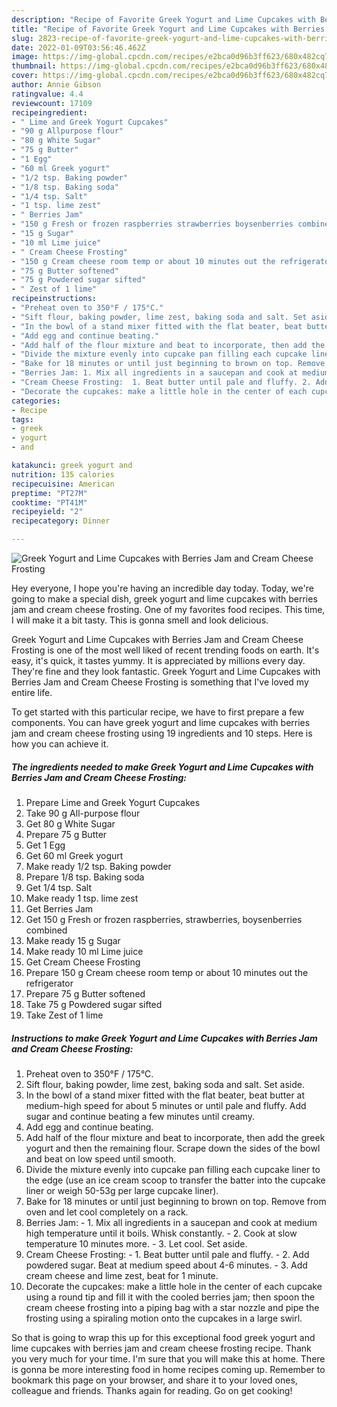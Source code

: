 ```yaml
---
description: "Recipe of Favorite Greek Yogurt and Lime Cupcakes with Berries Jam and Cream Cheese Frosting"
title: "Recipe of Favorite Greek Yogurt and Lime Cupcakes with Berries Jam and Cream Cheese Frosting"
slug: 2823-recipe-of-favorite-greek-yogurt-and-lime-cupcakes-with-berries-jam-and-cream-cheese-frosting
date: 2022-01-09T03:56:46.462Z
image: https://img-global.cpcdn.com/recipes/e2bca0d96b3ff623/680x482cq70/greek-yogurt-and-lime-cupcakes-with-berries-jam-and-cream-cheese-frosting-recipe-main-photo.jpg
thumbnail: https://img-global.cpcdn.com/recipes/e2bca0d96b3ff623/680x482cq70/greek-yogurt-and-lime-cupcakes-with-berries-jam-and-cream-cheese-frosting-recipe-main-photo.jpg
cover: https://img-global.cpcdn.com/recipes/e2bca0d96b3ff623/680x482cq70/greek-yogurt-and-lime-cupcakes-with-berries-jam-and-cream-cheese-frosting-recipe-main-photo.jpg
author: Annie Gibson
ratingvalue: 4.4
reviewcount: 17109
recipeingredient:
- " Lime and Greek Yogurt Cupcakes"
- "90 g Allpurpose flour"
- "80 g White Sugar"
- "75 g Butter"
- "1 Egg"
- "60 ml Greek yogurt"
- "1/2 tsp. Baking powder"
- "1/8 tsp. Baking soda"
- "1/4 tsp. Salt"
- "1 tsp. lime zest"
- " Berries Jam"
- "150 g Fresh or frozen raspberries strawberries boysenberries combined"
- "15 g Sugar"
- "10 ml Lime juice"
- " Cream Cheese Frosting"
- "150 g Cream cheese room temp or about 10 minutes out the refrigerator"
- "75 g Butter softened"
- "75 g Powdered sugar sifted"
- " Zest of 1 lime"
recipeinstructions:
- "Preheat oven to 350°F / 175°C."
- "Sift flour, baking powder, lime zest, baking soda and salt. Set aside."
- "In the bowl of a stand mixer fitted with the flat beater, beat butter at medium-high speed for about 5 minutes or until pale and fluffy. Add sugar and continue beating a few minutes until creamy."
- "Add egg and continue beating."
- "Add half of the flour mixture and beat to incorporate, then add the greek yogurt and then the remaining flour. Scrape down the sides of the bowl and beat on low speed until smooth."
- "Divide the mixture evenly into cupcake pan filling each cupcake liner to the edge (use an ice cream scoop to transfer the batter into the cupcake liner or weigh 50-53g per large cupcake liner)."
- "Bake for 18 minutes or until just beginning to brown on top. Remove from oven and let cool completely on a rack."
- "Berries Jam: 1. Mix all ingredients in a saucepan and cook at medium high temperature until it boils. Whisk constantly.  2. Cook at slow temperature 10 minutes more.  3. Let cool. Set aside."
- "Cream Cheese Frosting:  1. Beat butter until pale and fluffy. 2. Add powdered sugar. Beat at medium speed about 4-6 minutes. 3. Add cream cheese and lime zest, beat for 1 minute."
- "Decorate the cupcakes: make a little hole in the center of each cupcake using a round tip and fill it with the cooled berries jam; then spoon the cream cheese frosting into a piping bag with a star nozzle and pipe the frosting using a spiraling motion onto the cupcakes in a large swirl."
categories:
- Recipe
tags:
- greek
- yogurt
- and

katakunci: greek yogurt and 
nutrition: 135 calories
recipecuisine: American
preptime: "PT27M"
cooktime: "PT41M"
recipeyield: "2"
recipecategory: Dinner

---
```



![Greek Yogurt and Lime Cupcakes with Berries Jam and Cream Cheese Frosting](https://img-global.cpcdn.com/recipes/e2bca0d96b3ff623/680x482cq70/greek-yogurt-and-lime-cupcakes-with-berries-jam-and-cream-cheese-frosting-recipe-main-photo.jpg)

Hey everyone, I hope you're having an incredible day today. Today, we're going to make a special dish, greek yogurt and lime cupcakes with berries jam and cream cheese frosting. One of my favorites food recipes. This time, I will make it a bit tasty. This is gonna smell and look delicious.



Greek Yogurt and Lime Cupcakes with Berries Jam and Cream Cheese Frosting is one of the most well liked of recent trending foods on earth. It's easy, it's quick, it tastes yummy. It is appreciated by millions every day. They're fine and they look fantastic. Greek Yogurt and Lime Cupcakes with Berries Jam and Cream Cheese Frosting is something that I've loved my entire life.


To get started with this particular recipe, we have to first prepare a few components. You can have greek yogurt and lime cupcakes with berries jam and cream cheese frosting using 19 ingredients and 10 steps. Here is how you can achieve it.

<!--inarticleads1-->

##### The ingredients needed to make Greek Yogurt and Lime Cupcakes with Berries Jam and Cream Cheese Frosting:

1. Prepare  Lime and Greek Yogurt Cupcakes
1. Take 90 g All-purpose flour
1. Get 80 g White Sugar
1. Prepare 75 g Butter
1. Get 1 Egg
1. Get 60 ml Greek yogurt
1. Make ready 1/2 tsp. Baking powder
1. Prepare 1/8 tsp. Baking soda
1. Get 1/4 tsp. Salt
1. Make ready 1 tsp. lime zest
1. Get  Berries Jam
1. Get 150 g Fresh or frozen raspberries, strawberries, boysenberries combined
1. Make ready 15 g Sugar
1. Make ready 10 ml Lime juice
1. Get  Cream Cheese Frosting
1. Prepare 150 g Cream cheese room temp or about 10 minutes out the refrigerator
1. Prepare 75 g Butter softened
1. Take 75 g Powdered sugar sifted
1. Take  Zest of 1 lime




<!--inarticleads2-->

##### Instructions to make Greek Yogurt and Lime Cupcakes with Berries Jam and Cream Cheese Frosting:

1. Preheat oven to 350°F / 175°C.
1. Sift flour, baking powder, lime zest, baking soda and salt. Set aside.
1. In the bowl of a stand mixer fitted with the flat beater, beat butter at medium-high speed for about 5 minutes or until pale and fluffy. Add sugar and continue beating a few minutes until creamy.
1. Add egg and continue beating.
1. Add half of the flour mixture and beat to incorporate, then add the greek yogurt and then the remaining flour. Scrape down the sides of the bowl and beat on low speed until smooth.
1. Divide the mixture evenly into cupcake pan filling each cupcake liner to the edge (use an ice cream scoop to transfer the batter into the cupcake liner or weigh 50-53g per large cupcake liner).
1. Bake for 18 minutes or until just beginning to brown on top. Remove from oven and let cool completely on a rack.
1. Berries Jam: - 1. Mix all ingredients in a saucepan and cook at medium high temperature until it boils. Whisk constantly.  - 2. Cook at slow temperature 10 minutes more.  - 3. Let cool. Set aside.
1. Cream Cheese Frosting:  - 1. Beat butter until pale and fluffy. - 2. Add powdered sugar. Beat at medium speed about 4-6 minutes. - 3. Add cream cheese and lime zest, beat for 1 minute.
1. Decorate the cupcakes: make a little hole in the center of each cupcake using a round tip and fill it with the cooled berries jam; then spoon the cream cheese frosting into a piping bag with a star nozzle and pipe the frosting using a spiraling motion onto the cupcakes in a large swirl.




So that is going to wrap this up for this exceptional food greek yogurt and lime cupcakes with berries jam and cream cheese frosting recipe. Thank you very much for your time. I'm sure that you will make this at home. There is gonna be more interesting food in home recipes coming up. Remember to bookmark this page on your browser, and share it to your loved ones, colleague and friends. Thanks again for reading. Go on get cooking!
